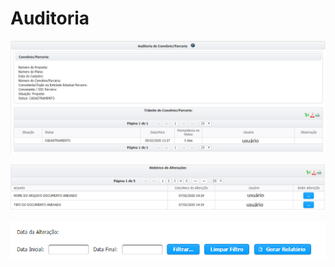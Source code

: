# Auditoria

![](../../.gitbook/assets/image%20%28194%29.png)

![](../../.gitbook/assets/image%20%2814%29.png)

![](../../.gitbook/assets/image%20%287%29.png)


